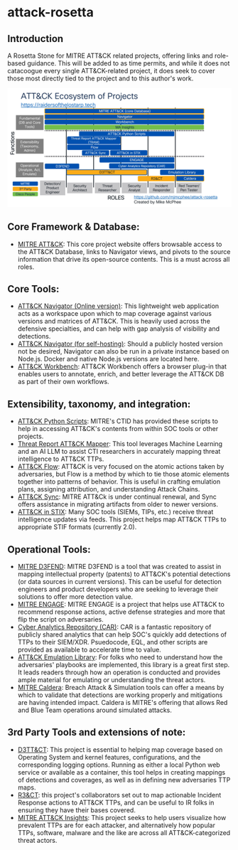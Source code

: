 # attack-rosetta
## Introduction
A Rosetta Stone for MITRE ATT&amp;CK related projects, offering links and role-based guidance. This will be added to as time permits, and while it does not catacoogue every single ATT&CK-related project, it does seek to cover those most directly tied to the project and to this author's work.

<img src="ATT&CK_Ecosystem.jpg" width=800>

## Core Framework & Database:
- [MITRE ATT&CK](https://attack.mitre.org): This core project website offers browsable access to the ATT&CK Database, links to Navigator views, and pivots to the source information that drive its open-source contents. This is a must across all roles.

## Core Tools:
- [ATT&CK Navigator (Online version)](https://mitre-attack.github.io/attack-navigator/): This lightweight web application acts as a workspace upon which to map coverage against various versions and matrices of ATT&CK. This is heavily used across the defensive specialties, and can help with gap analysis of visibility and detections.
- [ATT&CK Navigator (for self-hosting)](https://github.com/mitre-attack/attack-navigator): Should a publicly hosted version not be desired, Navigator can also be run in a private instance based on Node.js. Docker and native Node.js versions are located here.
- [ATT&CK Workbench](https://mitre-engenuity.org/cybersecurity/center-for-threat-informed-defense/our-work/attck-workbench/): ATT&CK Workbench offers a browser plug-in that enables users to annotate, enrich, and better leverage the ATT&CK DB as part of their own workflows.

## Extensibility, taxonomy, and integration:
- [ATT&CK Python Scripts](https://github.com/mitre-attack/mitreattack-python): MITRE's CTID has provided these scripts to help in accessing ATT&CK's contents from within SOC tools or other projects.
- [Threat Report ATT&CK Mapper](https://mitre-engenuity.org/cybersecurity/center-for-threat-informed-defense/our-work/threat-report-attck-mapper-tram/): This tool leverages Machine Learning and an AI LLM to assist CTI researchers in accurately mapping threat intelligence to ATT&CK TTPs.
- [ATT&CK Flow](https://center-for-threat-informed-defense.github.io/attack-flow/): ATT&CK is very focused on the atomic actions taken by adversaries, but Flow is a method by which to tie those atomic elements together into patterns of behavior. This is useful in crafting emulation plans, assigning attribution, and understanding Attack Chains.
- [ATT&CK Sync](https://center-for-threat-informed-defense.github.io/attack-sync/): MITRE ATT&Ck is under continual renewal, and Sync offers assistance in migrating artifacts from older to newer versions.
- [ATT&CK in STIX](https://github.com/mitre/cti): Many SOC tools (SIEMs, TIPs, etc.) receive threat intelligence updates via feeds. This project helps map ATT&CK TTPs to appropriate STIF formats (currently 2.0). 

## Operational Tools:
- [MITRE D3FEND](https://d3fend.mitre.org/): MITRE D3FEND is a tool that was created to assist in mapping intellectual property (patents) to ATT&CK's potential detections (or data sources in current versions). This can be useful for detection engineers and product developers who are seeking to leverage their solutions to offer more detection value.
- [MITRE ENGAGE](https://engage.mitre.org/): MITRE ENGAGE is a project that helps use ATT&CK to recommend response actions, active defense strategies and more that flip the script on adversaries.
- [Cyber Analytics Repository (CAR)](https://car.mitre.org/): CAR is a fantastic repository of publicly shared analytics that can help SOC's quickly add detections of TTPs to their SIEM/XDR. Psuedocode, EQL, and other scripts are provided as available to accelerate time to value.
- [ATT&CK Emulation Library](https://github.com/center-for-threat-informed-defense/adversary_emulation_library): For folks who need to understand how the adversaries' playbooks are implemented, this library is a great first step. It leads readers through how an operation is conducted and provides ample material for emulating or understanding the threat actors.
- [MITRE Caldera](https://caldera.mitre.org/): Breach Attack & Simulation tools can offer a means by which to validate that detections are working properly and mitigations are having intended impact. Caldera is MITRE's offering that allows Red and Blue Team operations around simulated attacks.

## 3rd Party Tools and extensions of note:
- [D3TT&CT](https://github.com/rabobank-cdc/DeTTECT): This project is essential to helping map coverage based on Operating System and kernel features, configurations, and the corresponding logging options. Running as either a local Python web service or available as a container, this tool helps in creating mappings of detections and coverages, as well as in defining new adversaries TTP maps. 
- [R3&CT](https://atc-project.github.io/atc-react/): this project's collaborators set out to map actionable Incident Response actions to ATT&CK TTPs, and can be useful to IR folks in ensuring they have their bases covered.
- [MITRE ATT&CK Insights](https://ma-insights.vercel.app/overview): This project seeks to help users visualize how prevalent TTPs are for each attacker, and alternatively how popular TTPs, software, malware and the like are across all ATT&CK-categorized threat actors.
